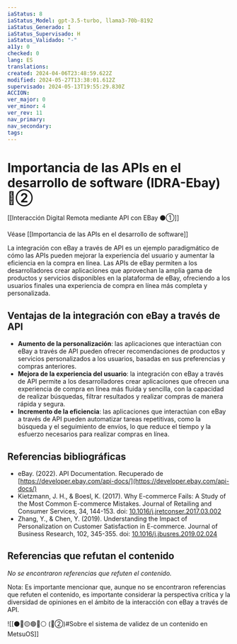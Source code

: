 ```yaml
---
iaStatus: 8
iaStatus_Model: gpt-3.5-turbo, llama3-70b-8192
iaStatus_Generado: I
iaStatus_Supervisado: H
iaStatus_Validado: "-"
a11y: 0
checked: 0
lang: ES
translations: 
created: 2024-04-06T23:48:59.622Z
modified: 2024-05-27T13:38:01.612Z
supervisado: 2024-05-13T19:55:29.830Z
ACCION: 
ver_major: 0
ver_minor: 4
ver_rev: 11
nav_primary: 
nav_secondary: 
tags:
---
```

# Importancia de las APIs en el desarrollo de software (IDRA-Ebay) 🔴②

[[Interacción Digital Remota mediante API con EBay ⚫①]]

Véase [[Importancia de las APIs en el desarrollo de software]]

La integración con eBay a través de API es un ejemplo paradigmático de cómo las APIs pueden mejorar la experiencia del usuario y aumentar la eficiencia en la compra en línea. Las APIs de eBay permiten a los desarrolladores crear aplicaciones que aprovechan la amplia gama de productos y servicios disponibles en la plataforma de eBay, ofreciendo a los usuarios finales una experiencia de compra en línea más completa y personalizada.

## Ventajas de la integración con eBay a través de API

- **Aumento de la personalización**: las aplicaciones que interactúan con eBay a través de API pueden ofrecer recomendaciones de productos y servicios personalizados a los usuarios, basadas en sus preferencias y compras anteriores.
- **Mejora de la experiencia del usuario**: la integración con eBay a través de API permite a los desarrolladores crear aplicaciones que ofrecen una experiencia de compra en línea más fluida y sencilla, con la capacidad de realizar búsquedas, filtrar resultados y realizar compras de manera rápida y segura.
- **Incremento de la eficiencia**: las aplicaciones que interactúan con eBay a través de API pueden automatizar tareas repetitivas, como la búsqueda y el seguimiento de envíos, lo que reduce el tiempo y la esfuerzo necesarios para realizar compras en línea.

## Referencias bibliográficas

- eBay. (2022). API Documentation. Recuperado de [https://developer.ebay.com/api-docs/](https://developer.ebay.com/api-docs/)
- Kietzmann, J. H., & Boesl, K. (2017). Why E-commerce Fails: A Study of the Most Common E-commerce Mistakes. Journal of Retailing and Consumer Services, 34, 144-153. doi: [10.1016/j.jretconser.2017.03.002](https://doi.org/10.1016/j.jretconser.2017.03.002)
- Zhang, Y., & Chen, Y. (2019). Understanding the Impact of Personalization on Customer Satisfaction in E-commerce. Journal of Business Research, 102, 345-355. doi: [10.1016/j.jbusres.2019.02.024](https://doi.org/10.1016/j.jbusres.2019.02.024)

## Referencias que refutan el contenido

*No se encontraron referencias que refuten el contenido.*

Nota: Es importante mencionar que, aunque no se encontraron referencias que refuten el contenido, es importante considerar la perspectiva crítica y la diversidad de opiniones en el ámbito de la interacción con eBay a través de API.

![[⚫🔴🟡🟢🔵⚪ (🔴②)#Sobre el sistema de validez de un contenido en MetsuOS]]